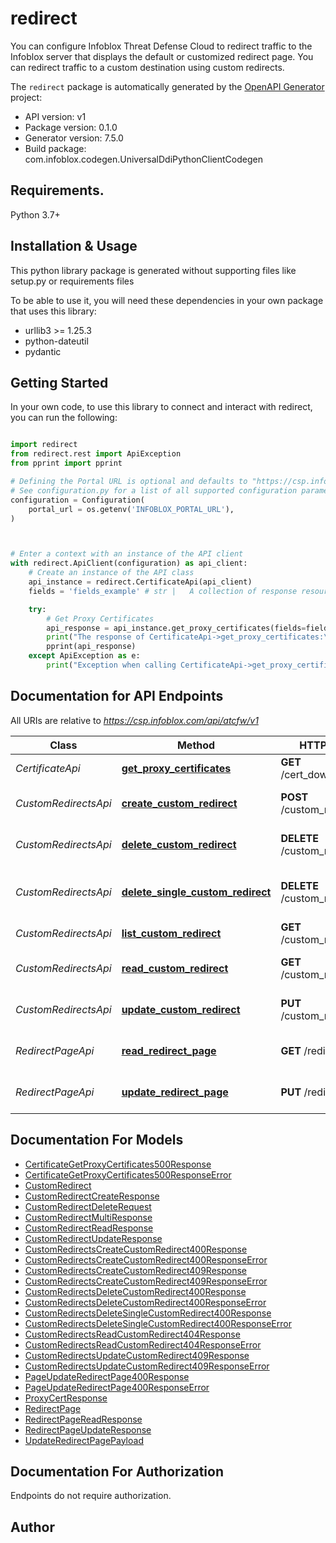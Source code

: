 # redirect
You can configure Infoblox Threat Defense Cloud to redirect traffic to the Infoblox server that displays the default or customized redirect page. You can redirect traffic to a custom destination using custom redirects. 

The `redirect` package is automatically generated by the [OpenAPI Generator](https://openapi-generator.tech) project:

- API version: v1
- Package version: 0.1.0
- Generator version: 7.5.0
- Build package: com.infoblox.codegen.UniversalDdiPythonClientCodegen

## Requirements.

Python 3.7+

## Installation & Usage

This python library package is generated without supporting files like setup.py or requirements files

To be able to use it, you will need these dependencies in your own package that uses this library:

* urllib3 >= 1.25.3
* python-dateutil
* pydantic

## Getting Started

In your own code, to use this library to connect and interact with redirect,
you can run the following:

```python

import redirect
from redirect.rest import ApiException
from pprint import pprint

# Defining the Portal URL is optional and defaults to "https://csp.infoblox.com"
# See configuration.py for a list of all supported configuration parameters.
configuration = Configuration(
    portal_url = os.getenv('INFOBLOX_PORTAL_URL'),
)



# Enter a context with an instance of the API client
with redirect.ApiClient(configuration) as api_client:
    # Create an instance of the API class
    api_instance = redirect.CertificateApi(api_client)
    fields = 'fields_example' # str |   A collection of response resources can be transformed by specifying a set of JSON tags to be returned. For a “flat” resource, the tag name is straightforward. If field selection is allowed on non-flat hierarchical resources, the service should implement a qualified naming scheme such as dot-qualification to reference data down the hierarchy. If a resource does not have the specified tag, the tag does not appear in the output resource.  Specify this parameter as a comma-separated list of JSON tag names.         (optional)

    try:
        # Get Proxy Certificates
        api_response = api_instance.get_proxy_certificates(fields=fields)
        print("The response of CertificateApi->get_proxy_certificates:\n")
        pprint(api_response)
    except ApiException as e:
        print("Exception when calling CertificateApi->get_proxy_certificates: %s\n" % e)

```

## Documentation for API Endpoints

All URIs are relative to *https://csp.infoblox.com/api/atcfw/v1*

Class | Method | HTTP request | Description
------------ | ------------- | ------------- | -------------
*CertificateApi* | [**get_proxy_certificates**](redirect/docs/CertificateApi.md#get_proxy_certificates) | **GET** /cert_download_urls | Get Proxy Certificates
*CustomRedirectsApi* | [**create_custom_redirect**](redirect/docs/CustomRedirectsApi.md#create_custom_redirect) | **POST** /custom_redirects | Create Custom Redirect.
*CustomRedirectsApi* | [**delete_custom_redirect**](redirect/docs/CustomRedirectsApi.md#delete_custom_redirect) | **DELETE** /custom_redirects | Delete Custom Redirect.
*CustomRedirectsApi* | [**delete_single_custom_redirect**](redirect/docs/CustomRedirectsApi.md#delete_single_custom_redirect) | **DELETE** /custom_redirects/{id} | Delete Custom Redirect By Id.
*CustomRedirectsApi* | [**list_custom_redirect**](redirect/docs/CustomRedirectsApi.md#list_custom_redirect) | **GET** /custom_redirects | List Custom Redirects.
*CustomRedirectsApi* | [**read_custom_redirect**](redirect/docs/CustomRedirectsApi.md#read_custom_redirect) | **GET** /custom_redirects/{id} | Read Custom Redirect.
*CustomRedirectsApi* | [**update_custom_redirect**](redirect/docs/CustomRedirectsApi.md#update_custom_redirect) | **PUT** /custom_redirects/{id} | Update Custom Redirect.
*RedirectPageApi* | [**read_redirect_page**](redirect/docs/RedirectPageApi.md#read_redirect_page) | **GET** /redirect_page | Read Redirect Page.
*RedirectPageApi* | [**update_redirect_page**](redirect/docs/RedirectPageApi.md#update_redirect_page) | **PUT** /redirect_page | Update Redirect Page.


## Documentation For Models

 - [CertificateGetProxyCertificates500Response](redirect/docs/CertificateGetProxyCertificates500Response.md)
 - [CertificateGetProxyCertificates500ResponseError](redirect/docs/CertificateGetProxyCertificates500ResponseError.md)
 - [CustomRedirect](redirect/docs/CustomRedirect.md)
 - [CustomRedirectCreateResponse](redirect/docs/CustomRedirectCreateResponse.md)
 - [CustomRedirectDeleteRequest](redirect/docs/CustomRedirectDeleteRequest.md)
 - [CustomRedirectMultiResponse](redirect/docs/CustomRedirectMultiResponse.md)
 - [CustomRedirectReadResponse](redirect/docs/CustomRedirectReadResponse.md)
 - [CustomRedirectUpdateResponse](redirect/docs/CustomRedirectUpdateResponse.md)
 - [CustomRedirectsCreateCustomRedirect400Response](redirect/docs/CustomRedirectsCreateCustomRedirect400Response.md)
 - [CustomRedirectsCreateCustomRedirect400ResponseError](redirect/docs/CustomRedirectsCreateCustomRedirect400ResponseError.md)
 - [CustomRedirectsCreateCustomRedirect409Response](redirect/docs/CustomRedirectsCreateCustomRedirect409Response.md)
 - [CustomRedirectsCreateCustomRedirect409ResponseError](redirect/docs/CustomRedirectsCreateCustomRedirect409ResponseError.md)
 - [CustomRedirectsDeleteCustomRedirect400Response](redirect/docs/CustomRedirectsDeleteCustomRedirect400Response.md)
 - [CustomRedirectsDeleteCustomRedirect400ResponseError](redirect/docs/CustomRedirectsDeleteCustomRedirect400ResponseError.md)
 - [CustomRedirectsDeleteSingleCustomRedirect400Response](redirect/docs/CustomRedirectsDeleteSingleCustomRedirect400Response.md)
 - [CustomRedirectsDeleteSingleCustomRedirect400ResponseError](redirect/docs/CustomRedirectsDeleteSingleCustomRedirect400ResponseError.md)
 - [CustomRedirectsReadCustomRedirect404Response](redirect/docs/CustomRedirectsReadCustomRedirect404Response.md)
 - [CustomRedirectsReadCustomRedirect404ResponseError](redirect/docs/CustomRedirectsReadCustomRedirect404ResponseError.md)
 - [CustomRedirectsUpdateCustomRedirect409Response](redirect/docs/CustomRedirectsUpdateCustomRedirect409Response.md)
 - [CustomRedirectsUpdateCustomRedirect409ResponseError](redirect/docs/CustomRedirectsUpdateCustomRedirect409ResponseError.md)
 - [PageUpdateRedirectPage400Response](redirect/docs/PageUpdateRedirectPage400Response.md)
 - [PageUpdateRedirectPage400ResponseError](redirect/docs/PageUpdateRedirectPage400ResponseError.md)
 - [ProxyCertResponse](redirect/docs/ProxyCertResponse.md)
 - [RedirectPage](redirect/docs/RedirectPage.md)
 - [RedirectPageReadResponse](redirect/docs/RedirectPageReadResponse.md)
 - [RedirectPageUpdateResponse](redirect/docs/RedirectPageUpdateResponse.md)
 - [UpdateRedirectPagePayload](redirect/docs/UpdateRedirectPagePayload.md)


<a id="documentation-for-authorization"></a>
## Documentation For Authorization

Endpoints do not require authorization.


## Author




